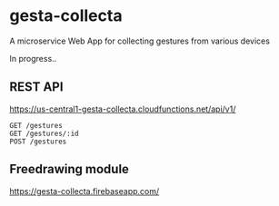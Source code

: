 # gesta-collecta
A microservice Web App for collecting gestures from various devices

In progress..

## REST API
https://us-central1-gesta-collecta.cloudfunctions.net/api/v1/

    GET /gestures    
    GET /gestures/:id
    POST /gestures

## Freedrawing module
https://gesta-collecta.firebaseapp.com/